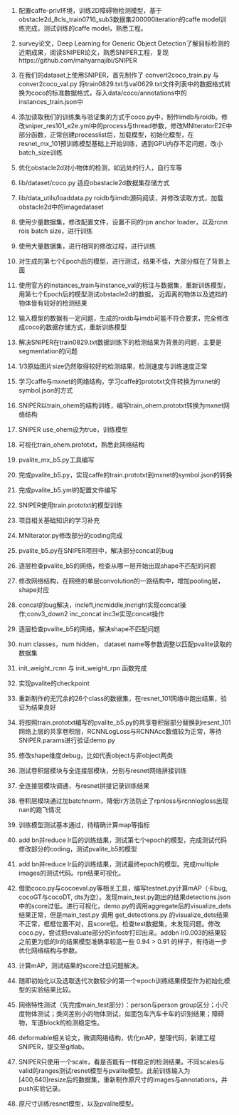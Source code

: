 1. 配置caffe-priv环境，训练2D障碍物检测模型，基于obstacle2d_8cls_train0716_sub3数据集200000iteration的caffe model训练完成，测试训练的caffe model，熟悉工程。
2. survey论文，Deep Learning for Generic Object Detection了解目标检测的近期成果，阅读SNIPER论文，熟悉SNIPER工程，复现https://github.com/mahyarnajibi/SNIPER
3. 在我们的dataset上使用SNIPER，首先制作了 convert2coco_train.py 与 conver2coco_val.py 将train0829.txt与val0629.txt文件列表中的数据格式转换为coco的标准数据格式，存入data/coco/annotations中的instances_train.json中
4. 添加读取我们的训练集与验证集的方式于coco.py中，制作imdb与roidb。修改sniper_res101_e2e.yml中的process与thread参数，修改MNIteratorE2E中部分函数，正常创建processlist后，加载模型，初始化模型，在resnet_mx_101预训练模型基础上开始训练，遇到GPU内存不足问题，改小batch_size训练

1. 优化obstacle2d对小物体的检测，如远处的行人，自行车等
2. lib/dataset/coco.py 适应obastacle2d数据集存储方式
3. lib/data_utils/loaddata.py roidb与imdb源码阅读，并修改读取方式，加载obstacle2d中的imagedataset
4. 使用少量数据集，修改配置文件，设置不同的rpn anchor loader，以及rcnn rois batch size，进行训练
5. 使用大量数据集，进行相同的修改过程，进行训练
6. 对生成的第七个Epoch后的模型，进行测试，结果不佳，大部分框在了背景上面
7. 使用官方的instances_train与instance_val的标注与数据集，重新训练模型，用第七个Epoch后的模型测试obstacle2d的数据，	近距离的物体以及遮挡的物体皆有较好的检测结果
8. 输入模型的数据有一定问题，生成的roidb与imdb可能不符合要求，完全修改成coco的数据存储方式，重新训练模型

1. 解决SNIPER在train0829.txt数据训练下的检测结果为背景的问题，主要是segmentation的问题
2. 1/3原始图片size仍然取得较好的检测结果，检测速度与训练速度正常
3. 学习caffe与mxnet的网络结构，学习caffe的prototxt文件转换为mxnet的symbol.json的方式
4. SNIPER以train_ohem的结构训练，编写train_ohem.prototxt转换为mxnet网络结构
5. SNIPER use_ohem设为true，训练模型
6. 可视化train_ohem.prototxt，熟悉此网络结构
7. pvalite_mx_b5.py工具编写

1. 完成pvalite_b5.py，实现caffe的train.prototxt到mxnet的symbol.json的转换
2. 完成pvalite_b5.yml的配置文件编写
3. SNIPER使用train.prototxt的模型训练
4. 项目相关基础知识的学习补充
5. MNIterator.py修改部分的coding完成
6. pvalite_b5.py在SNIPER项目中，解决部分concat的bug
7. 逐层检查pvalite_b5的网络，检查从哪一层开始出现shape不匹配的问题

1. 修改网络结构，在网络的单层convolution的一路结构中，增加pooling层，shape对应
2. concat的bug解决，incleft,incmiddle,incright实现concat操作;conv3_down2 inc_concat inc3e实现concat操作
3. 逐层检查pvalite_b5的网络，解决shape不匹配问题
4. num classes，num hidden， dataset name等参数调整以匹配pvalite读取的数据集
5. init_weight_rcnn 与 init_weight_rpn 函数完成
6. 实现pvalite的checkpoint

1. 重新制作的无冗余的26个class的数据集，在resnet_101网络中跑出结果，验证为结果良好
2. 将按照train.prototxt编写的pvalite_b5.py的共享卷积层部分替换到resent_101网络上层的共享卷积层，RCNNLogLoss与RCNNAcc数值较为正常，等待SNIPER.params进行验证demo.py
3. 修改shape维度debug，比如代表object与非object两类
4. 测试卷积层模块与全连接层模块，分别与resnet网络拼接训练
5. 全连接层模块调通，与resnet拼接记录训练结果
6. 卷积层模块通过加batchnorm，降低lr方法防止了rpnloss与rcnnlogloss出现nan的跑飞情况
7. 训练模型测试基本通过，待精确计算map等指标
8. add bn并reduce lr后的训练结果，测试第七个epoch的模型，完成测试代码修改部分的coding，测试pvalite_b5的模型

1. add bn并reduce lr后的训练结果，测试最终epoch的模型。完成multiple images的测试代码。rpn结果可视化。
2. 借助coco.py与cocoeval.py等相关工具，编写testnet.py计算mAP（卡bug, cocoGT与cocoDT, dts为空）。发现main_test.py跑出的结果detections.json中的score过低。进行可视化，demo.py的调用aggregate后的visualize_dets结果正常，但是main_test.py 调用 get_detections.py 的visualize_dets结果不正常，框框位置不对，且score低。检查test数据集，未发现问题。修改coco.py，尝试把evaluate部分的infostr打印出来。addbn lr0.003的结果较之前更为低的lr的结果模型准确率较高一些 0.94 > 0.91 的样子，有待进一步优化网络结构与参数。
3. 计算mAP，测试结果的score过低问题解决。
4. 随即初始化以及选取迭代次数较少的第一个epoch训练结果模型作为初始化模型的实验结果比较。
5. 网络特性测试（先完成main_test部分）：person与person group区分；小尺度物体测试；类间差别小的物体测试，如面包车汽车卡车的识别结果；障碍物，车道block的检测稳定性。
6. deformable相关论文，微调网络结构，优化mAP，整理代码，新建工程SNIPER，提交至gitlab。
7. SNIPER只使用一个scale，看是否能有一样稳定的检测结果。不同scales与valid的ranges测试resnet模型与pvalite模型。此前训练输入为[400,640]resize后的数据集，重新制作原尺寸的images与annotations，并push实验记录。
8. 原尺寸训练resnet模型，以及pvalite模型。



